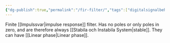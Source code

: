 ```yaml
---
{"dg-publish":true,"permalink":"/fir-filter/","tags":["digitalsignalbehandling"]}
---
```


Finite [[Impulssvar\|impulse response]] filter. Has no poles or only poles in zero, and are therefore always [[Stabila och Instabila System\|stable]]. They can have [[Linear phase\|Linear phase]].
